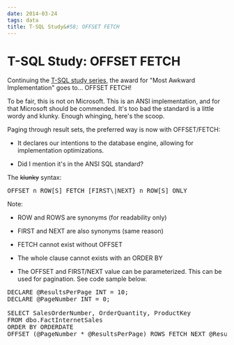 ```yaml
---
date: 2014-03-24
tags: data
title: T-SQL Study&#58; OFFSET FETCH
---
```

# T-SQL Study: OFFSET FETCH

Continuing the [T-SQL study series](/blog/2014/3/24/t-sql-study-1-create-view-and-procedure-options), the award for "Most Awkward Implementation" goes to... OFFSET FETCH!

To be fair, this is not on Microsoft. This is an ANSI implementation, and for that Microsoft should be commended. It's too bad the standard is a little wordy and klunky. Enough whinging, here's the scoop.

Paging through result sets, the preferred way is now with OFFSET/FETCH:

- It declares our intentions to the database engine, allowing for implementation optimizations.

- Did I mention it's in the ANSI SQL standard?

The ~~klunky~~ syntax:

<pre data-enlighter-language="sql">
OFFSET n ROW[S] FETCH [FIRST\|NEXT} n ROW[S] ONLY
</pre>

Note:

- ROW and ROWS are synonyms (for readability only)

- FIRST and NEXT are also synonyms (same reason)

- FETCH cannot exist without OFFSET

- The whole clause cannot exists with an ORDER BY

- The OFFSET and FIRST/NEXT value can be parameterized. This can be used for pagination. See code sample below.

<pre data-enlighter-language="sql">
DECLARE @ResultsPerPage INT = 10;
DECLARE @PageNumber INT = 0;

SELECT SalesOrderNumber, OrderQuantity, ProductKey  
FROM dbo.FactInternetSales
ORDER BY ORDERDATE
OFFSET (@PageNumber * @ResultsPerPage) ROWS FETCH NEXT @ResultsPerPage ROWS ONLY;
</pre>
